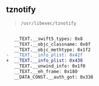 ## tznotify

> `/usr/libexec/tznotify`

```diff

   __TEXT.__swift5_types: 0x8
   __TEXT.__objc_classname: 0x8f
   __TEXT.__objc_methtype: 0x1f2
-  __TEXT.__info_plist: 0x42f
+  __TEXT.__info_plist: 0x430
   __TEXT.__unwind_info: 0x1f0
   __TEXT.__eh_frame: 0x180
   __DATA_CONST.__auth_got: 0x338

```
